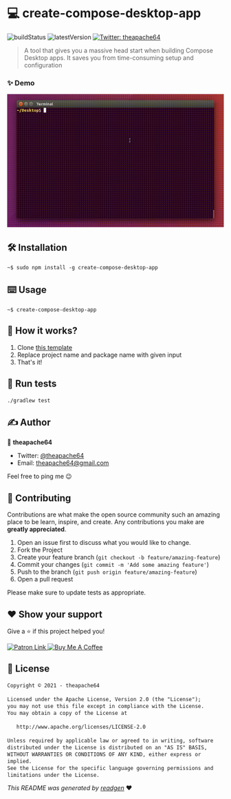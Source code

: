 # 💻 create-compose-desktop-app

![buildStatus](https://img.shields.io/github/workflow/status/theapache64/create-compose-desktop-app/Java%20CI%20with%20Gradle?style=plastic)
![latestVersion](https://img.shields.io/github/v/release/theapache64/create-compose-desktop-app)
<a href="https://twitter.com/theapache64" target="_blank">
<img alt="Twitter: theapache64" src="https://img.shields.io/twitter/follow/theapache64.svg?style=social" />
</a>

>  A tool that gives you a massive head start when building Compose Desktop apps. It saves you from time-consuming setup and configuration

### ✨ Demo

![](demo.gif)

## 🛠 Installation

```shell
~$ sudo npm install -g create-compose-desktop-app
```

## ⌨️ Usage

```shell script
~$ create-compose-desktop-app
```

## 🤔 How it works?

1. Clone [this template](https://github.com/theapache64/compose-desktop-template)
1. Replace project name and package name with given input
1. That's it! 

## 🥼 Run tests

```shell script
./gradlew test
```

## ✍️ Author

👤 **theapache64**

* Twitter: <a href="https://twitter.com/theapache64" target="_blank">@theapache64</a>
* Email: theapache64@gmail.com

Feel free to ping me 😉

## 🤝 Contributing

Contributions are what make the open source community such an amazing place to be learn, inspire, and create. Any
contributions you make are **greatly appreciated**.

1. Open an issue first to discuss what you would like to change.
1. Fork the Project
1. Create your feature branch (`git checkout -b feature/amazing-feature`)
1. Commit your changes (`git commit -m 'Add some amazing feature'`)
1. Push to the branch (`git push origin feature/amazing-feature`)
1. Open a pull request

Please make sure to update tests as appropriate.

## ❤ Show your support

Give a ⭐️ if this project helped you!

<a href="https://www.patreon.com/theapache64">
  <img alt="Patron Link" src="https://c5.patreon.com/external/logo/become_a_patron_button@2x.png" width="160"/>
</a>

<a href="https://www.buymeacoffee.com/theapache64" target="_blank">
    <img src="https://cdn.buymeacoffee.com/buttons/v2/default-yellow.png" alt="Buy Me A Coffee" width="160">
</a>


## 📝 License

```
Copyright © 2021 - theapache64

Licensed under the Apache License, Version 2.0 (the "License");
you may not use this file except in compliance with the License.
You may obtain a copy of the License at

   http://www.apache.org/licenses/LICENSE-2.0

Unless required by applicable law or agreed to in writing, software
distributed under the License is distributed on an "AS IS" BASIS,
WITHOUT WARRANTIES OR CONDITIONS OF ANY KIND, either express or implied.
See the License for the specific language governing permissions and
limitations under the License.
```

_This README was generated by [readgen](https://github.com/theapache64/readgen)_ ❤
